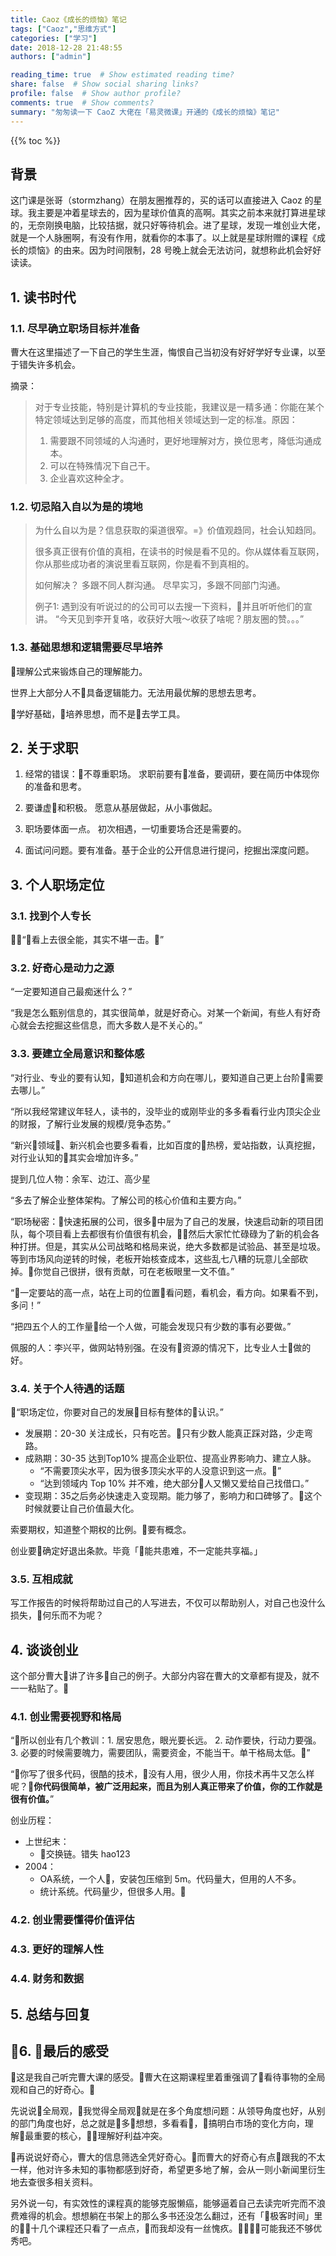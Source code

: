 ```yaml
---
title: Caoz《成长的烦恼》笔记
tags: ["Caoz","思维方式"]
categories: ["学习"]
date: 2018-12-28 21:48:55
authors: ["admin"]

reading_time: true  # Show estimated reading time?
share: false  # Show social sharing links?
profile: false  # Show author profile?
comments: true  # Show comments?
summary: "匆匆读一下 CaoZ 大佬在「易灵微课」开通的《成长的烦恼》笔记"
---
```


{{% toc %}}

## 背景

这门课是张哥（stormzhang）在朋友圈推荐的，买的话可以直接进入 Caoz 的星球。我主要是冲着星球去的，因为星球价值真的高啊。其实之前本来就打算进星球的，无奈刚换电脑，比较拮据，就只好等待机会。进了星球，发现一堆创业大佬，就是一个人脉圈啊，有没有作用，就看你的本事了。以上就是星球附赠的课程《成长的烦恼》的由来。因为时间限制，28 号晚上就会无法访问，就想称此机会好好读读。

## 1. 读书时代

### 1.1. 尽早确立职场目标并准备

曹大在这里描述了一下自己的学生生涯，悔恨自己当初没有好好学好专业课，以至于错失许多机会。

摘录：

> 对于专业技能，特别是计算机的专业技能，我建议是一精多通：你能在某个特定领域达到足够的高度，而其他相关领域达到一定的标准。原因：
>
> 1. 需要跟不同领域的人沟通时，更好地理解对方，换位思考，降低沟通成本。
> 2. 可以在特殊情况下自己干。
> 3. 企业喜欢这种全才。

### 1.2. 切忌陷入自以为是的境地

> 为什么自以为是？信息获取的渠道很窄。=》价值观趋同，社会认知趋同。
>
> 很多真正很有价值的真相，在读书的时候是看不见的。你从媒体看互联网，你从那些成功者的演说里看互联网，你是看不到真相的。
>
> 如何解决？
> 多跟不同人群沟通。
> 尽早实习，多跟不同部门沟通。
>
> 例子1:
> 遇到没有听说过的的公司可以去搜一下资料，并且听听他们的宣讲。
> “今天见到李开复咯，收获好大哦～收获了啥呢？朋友圈的赞。。。”

### 1.3. 基础思想和逻辑需要尽早培养

理解公式来锻炼自己的理解能力。

世界上大部分人不具备逻辑能力。无法用最优解的思想去思考。

学好基础，培养思想，而不是去学工具。

## 2. 关于求职

1. 经常的错误：不尊重职场。
   求职前要有准备，要调研，要在简历中体现你的准备和思考。

2. 要谦虚和积极。
   愿意从基层做起，从小事做起。

3. 职场要体面一点。
   初次相遇，一切重要场合还是需要的。

4. 面试问问题。要有准备。基于企业的公开信息进行提问，挖掘出深度问题。

## 3. 个人职场定位

### 3.1. 找到个人专长

“看上去很全能，其实不堪一击。”

### 3.2. 好奇心是动力之源

“一定要知道自己最痴迷什么？”

“我是怎么甄别信息的，其实很简单，就是好奇心。对某一个新闻，有些人有好奇心就会去挖掘这些信息，而大多数人是不关心的。”

### 3.3. 要建立全局意识和整体感

“对行业、专业的要有认知，知道机会和方向在哪儿，要知道自己更上台阶需要去哪儿。”

“所以我经常建议年轻人，读书的，没毕业的或刚毕业的多多看看行业内顶尖企业的财报，了解行业发展的规模/竞争态势。”

“新兴领域、新兴机会也要多看看，比如百度的热榜，爱站指数，认真挖掘，对行业认知的其实会增加许多。”

提到几位人物：余军、边江、高少星

“多去了解企业整体架构。了解公司的核心价值和主要方向。”

“职场秘密：快速拓展的公司，很多中层为了自己的发展，快速启动新的项目团队，每个项目看上去都很有价值很有机会，然后大家忙忙碌碌为了新的机会各种打拼。但是，其实从公司战略和格局来说，绝大多数都是试验品、甚至是垃圾。等到市场风向逆转的时候，老板开始核查成本，这些乱七八糟的玩意儿全部砍掉。你觉自己很拼，很有贡献，可在老板眼里一文不值。”

“一定要站的高一点，站在上司的位置看问题，看机会，看方向。如果看不到，多问！”

“把四五个人的工作量给一个人做，可能会发现只有少数的事有必要做。”

佩服的人：李兴平，做网站特别强。在没有资源的情况下，比专业人士做的好。

### 3.4. 关于个人待遇的话题

“职场定位，你要对自己的发展目标有整体的认识。”

- 发展期：20-30 关注成长，只有吃苦。只有少数人能真正踩对路，少走弯路。
- 成熟期：30-35 达到Top10% 提高企业职位、提高业界影响力、建立人脉。
  - “不需要顶尖水平，因为很多顶尖水平的人没意识到这一点。”
  - “达到领域内 Top 10% 并不难，绝大部分人又懒又爱给自己找借口。”
- 变现期：35之后务必快速走入变现期。能力够了，影响力和口碑够了。这个时候就要让自己价值最大化。

索要期权，知道整个期权的比例。要有概念。

创业要确定好退出条款。毕竟「能共患难，不一定能共享福。」

### 3.5. 互相成就

写工作报告的时候将帮助过自己的人写进去，不仅可以帮助别人，对自己也没什么损失，何乐而不为呢？

## 4. 谈谈创业

这个部分曹大讲了许多自己的例子。大部分内容在曹大的文章都有提及，就不一一粘贴了。

### 4.1. 创业需要视野和格局

“所以创业有几个教训：1. 居安思危，眼光要长远。 2. 动作要快，行动力要强。 3. 必要的时候需要魄力，需要团队，需要资金，不能当干。单干格局太低。”

“你写了很多代码，很酷的技术，没有人用，很少人用，你技术再牛又怎么样呢？**你代码很简单，被广泛用起来，而且为别人真正带来了价值，你的工作就是很有价值。**”

创业历程：

- 上世纪末：
  - 交换链。错失 hao123
- 2004：
  - OA系统，一个人，安装包压缩到 5m。代码量大，但用的人不多。
  - 统计系统。代码量少，但很多人用。

### 4.2. 创业需要懂得价值评估

### 4.3. 更好的理解人性

### 4.4. 财务和数据

## 5. 总结与回复

## 6. 最后的感受

这是我自己听完曹大课的感受。曹大在这期课程里着重强调了看待事物的全局观和自己的好奇心。

先说说全局观，我觉得全局观就是在多个角度想问题：从领导角度也好，从别的部门角度也好，总之就是多想想，多看看，搞明白市场的变化方向，理解最重要的核心，理解好利益冲突。

再说说好奇心，曹大的信息筛选全凭好奇心。而曹大的好奇心有点跟我的不太一样，他对许多未知的事物都感到好奇，希望更多地了解，会从一则小新闻里衍生地去查很多相关资料。

另外说一句，有实效性的课程真的能够克服懒癌，能够逼着自己去读完听完而不浪费难得的机会。想想躺在书架上的那么多书还没怎么翻过，还有「极客时间」里的十几个课程还只看了一点点，而我却没有一丝愧疚。可能我还不够优秀吧。
